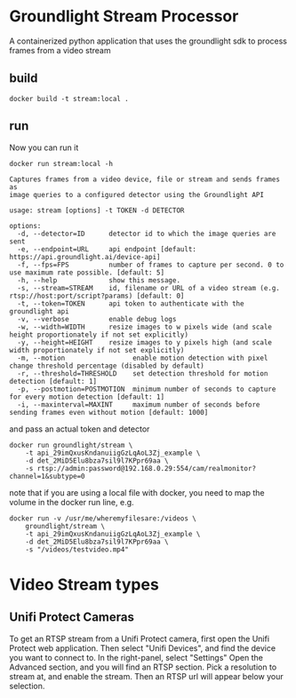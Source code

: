 # Groundlight Stream Processor

A containerized python application that uses the groundlight sdk to
process frames from a video stream

## build

``` shell
docker build -t stream:local .
```

## run
Now you can run it

``` shell
docker run stream:local -h

Captures frames from a video device, file or stream and sends frames as
image queries to a configured detector using the Groundlight API

usage: stream [options] -t TOKEN -d DETECTOR

options:
  -d, --detector=ID      detector id to which the image queries are sent
  -e, --endpoint=URL     api endpoint [default: https://api.groundlight.ai/device-api]
  -f, --fps=FPS          number of frames to capture per second. 0 to use maximum rate possible. [default: 5]
  -h, --help             show this message.
  -s, --stream=STREAM    id, filename or URL of a video stream (e.g. rtsp://host:port/script?params) [default: 0]
  -t, --token=TOKEN      api token to authenticate with the groundlight api
  -v, --verbose          enable debug logs
  -w, --width=WIDTH      resize images to w pixels wide (and scale height proportionately if not set explicitly)
  -y, --height=HEIGHT    resize images to y pixels high (and scale width proportionately if not set explicitly)
  -m, --motion                 enable motion detection with pixel change threshold percentage (disabled by default)
  -r, --threshold=THRESHOLD    set detection threshold for motion detection [default: 1]
  -p, --postmotion=POSTMOTION  minimum number of seconds to capture for every motion detection [default: 1]
  -i, --maxinterval=MAXINT     maximum number of seconds before sending frames even without motion [default: 1000]
```
and pass an actual token and detector
``` shell
docker run groundlight/stream \
    -t api_29imQxusKndanuiigGzLqAoL3Zj_example \
    -d det_2MiD5Elu8bza7sil9l7KPpr69aa \
    -s rtsp://admin:password@192.168.0.29:554/cam/realmonitor?channel=1&subtype=0
```

note that if you are using a local file with docker, you need to map the volume in the docker run line, e.g.
``` shell
docker run -v /usr/me/wheremyfilesare:/videos \
    groundlight/stream \
    -t api_29imQxusKndanuiigGzLqAoL3Zj_example \
    -d det_2MiD5Elu8bza7sil9l7KPpr69aa \
    -s "/videos/testvideo.mp4"
```


# Video Stream types

## Unifi Protect Cameras

To get an RTSP stream from a Unifi Protect camera, first open the Unifi Protect web application.
Then select "Unifi Devices", and find the device you want to connect to.  In the right-panel, select "Settings"
Open the Advanced section, and you will find an RTSP section.  Pick a resolution to stream at, and enable the stream.  Then an RTSP url will appear below your selection.

